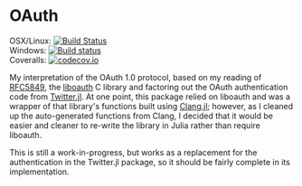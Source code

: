# OAuth

OSX/Linux: [![Build Status](https://travis-ci.org/randyzwitch/OAuth.jl.svg?branch=master)](https://travis-ci.org/randyzwitch/OAuth.jl) <br>
Windows:
[![Build status](https://ci.appveyor.com/api/projects/status/lu2jwu1yh464bdm4/branch/master?svg=true)](https://ci.appveyor.com/project/randyzwitch/oauth-jl/branch/master)
<br>
Coveralls: [![codecov.io](https://codecov.io/github/randyzwitch/OAuth.jl/coverage.svg?branch=master)](https://codecov.io/github/randyzwitch/OAuth.jl?branch=master)

My interpretation of the OAuth 1.0 protocol, based on my reading of [RFC5849](https://tools.ietf.org/html/rfc5849), the [liboauth](http://liboauth.sourceforge.net/) C library and factoring out the OAuth authentication code from [Twitter.jl](https://github.com/randyzwitch/Twitter.jl). At one point, this package relied on liboauth and was a wrapper of that library's functions built using [Clang.jl](https://github.com/ihnorton/Clang.jl); however, as I cleaned up the auto-generated functions from Clang, I decided that it would be easier and cleaner to re-write the library in Julia rather than require liboauth.

This is still a work-in-progress, but works as a replacement for the authentication in the Twitter.jl package, so it should be fairly complete in its implementation.
